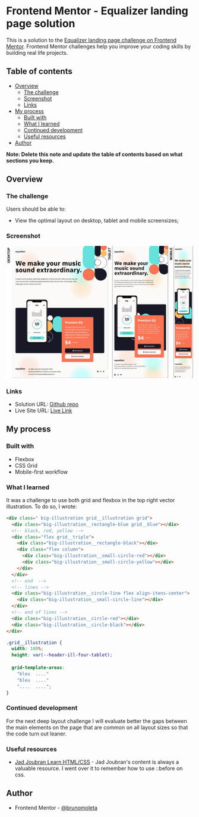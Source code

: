 # Frontend Mentor - Equalizer landing page solution

This is a solution to the [Equalizer landing page challenge on Frontend Mentor](https://www.frontendmentor.io/challenges/equalizer-landing-page-7VJ4gp3DE). Frontend Mentor challenges help you improve your coding skills by building real life projects.

## Table of contents

- [Overview](#overview)
  - [The challenge](#the-challenge)
  - [Screenshot](#screenshot)
  - [Links](#links)
- [My process](#my-process)
  - [Built with](#built-with)
  - [What I learned](#what-i-learned)
  - [Continued development](#continued-development)
  - [Useful resources](#useful-resources)
- [Author](#author)

**Note: Delete this note and update the table of contents based on what sections you keep.**

## Overview

### The challenge

Users should be able to:

- View the optimal layout on desktop, tablet and mobile screensizes;

### Screenshot

![](./src/assets/READ-ME.jpg)

### Links

- Solution URL: [Github repo](https://github.com/brunomoleta/congenial-telegram)
- Live Site URL: [Live Link](https://brunomoleta.github.io/congenial-telegram/)

## My process

### Built with

- Flexbox
- CSS Grid
- Mobile-first workflow

### What I learned

It was a challenge to use both grid and flexbox in the top right vector illustration. To do so, I wrote:

```html
<div class=" big-illustration grid__illustration grid">
  <div class="big-illustration__rectangle-blue grid__blue"></div>
  <!-- black, red, yellow -->
  <div class="flex grid__triple">
    <div class="big-illustration__rectangle-black"></div>
    <div class="flex column">
      <div class="big-illustration__small-circle-red"></div>
      <div class="big-illustration__small-circle-yellow"></div>
    </div>
  </div>
  <!-- end  -->
  <!-- lines -->
  <div class="big-illustration__circle-line flex align-itens-center">
    <div class="big-illustration__small-circle-line"></div>
  </div>
  <!-- end of lines -->
  <div class="big-illustration__circle-red"></div>
  <div class="big-illustration__circle-black"></div>
</div>
```

```css
.grid__illustration {
  width: 100%;
  height: var(--header-ill-four-tablet);

  grid-template-areas:
    "bleu  ...."
    "bleu  ...."
    "....  ....";
}
```

### Continued development

For the next deep layout challenge I will evaluate better the gaps between the main elements on the page that are common on all layout sizes so that the code 
turn out leaner.

### Useful resources

- [Jad Joubran Learn HTML/CSS](https://learnhtmlcss.online/) - Jad Joubran's content is always a valuable resource. I went over it to remember how to use ::before on css.

## Author

- Frontend Mentor - [@brunomoleta](https://www.frontendmentor.io/profile/brunomoleta)

